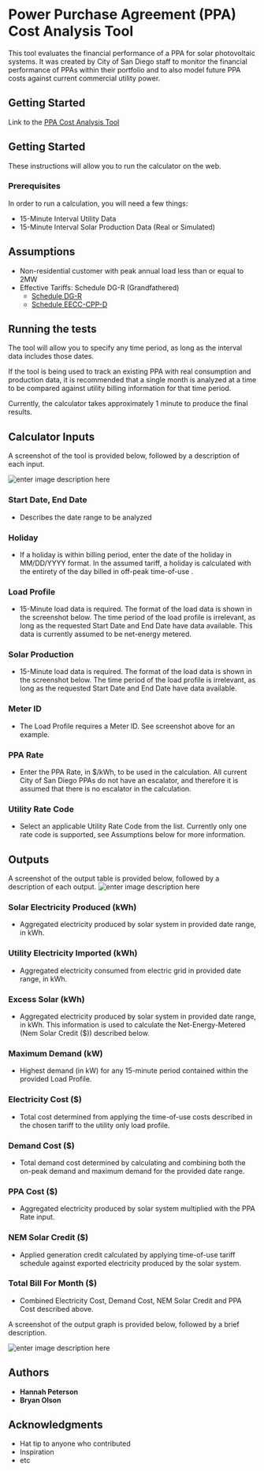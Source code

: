 # Power Purchase Agreement (PPA) Cost Analysis Tool

This tool evaluates the financial performance of a PPA for solar photovoltaic systems. It was created by City of San Diego staff to monitor the financial performance of PPAs within their portfolio and to also model future PPA costs against current commercial utility power.

## Getting Started
Link to the [PPA Cost Analysis Tool](https://bryanolson.github.io/PPACalculator/)

## Getting Started

These instructions will allow you to run the calculator on the web. 

### Prerequisites

In order to run a calculation, you will need a few things:

* 15-Minute Interval Utility Data 
* 15-Minute Interval Solar Production Data (Real or Simulated)

## Assumptions

* Non-residential customer with peak annual load less than or equal to 2MW
* Effective Tariffs: Schedule DG-R (Grandfathered) 
	* [Schedule DG-R](http://regarchive.sdge.com/tm2/pdf/ELEC_ELEC-SCHEDS_DG-R.pdf)
	* [Schedule EECC-CPP-D](http://regarchive.sdge.com/tm2/pdf/ELEC_ELEC-SCHEDS_EECC-CPP-D.pdf)

## Running the tests

The tool will allow you to specify any time period, as long as the interval data includes those dates. 

If the tool is being used to track an existing PPA with real consumption and production data, it is recommended that a single month is analyzed at a time to be compared against utility billing information for that time period.

Currently, the calculator takes approximately 1 minute to produce the final results. 


## Calculator Inputs

A screenshot of the tool is provided below, followed by a description of each input.

![enter image description here](https://github.com/bryanolson/PPACalculator/blob/master/PPA_Image.png?raw=true)


### Start Date, End Date 

* Describes the date range to be analyzed

### Holiday

* If a holiday is within billing period, enter the date of the holiday in MM/DD/YYYY format. In the assumed tariff, a holiday is calculated with the entirety of the day billed in off-peak time-of-use .

### Load Profile

* 15-Minute load data is required. The format of the load data is shown in the screenshot below. The time period of the load profile is irrelevant, as long as the requested Start Date and End Date have data available. This data is currently assumed to be net-energy metered.

### Solar Production
* 15-Minute load data is required. The format of the load data is shown in the screenshot below. The time period of the load profile is irrelevant, as long as the requested Start Date and End Date have data available.

### Meter ID
* The Load Profile requires a Meter ID. See screenshot above for an example.

### PPA Rate
* Enter the PPA Rate, in $/kWh, to be used in the calculation. All current City of San Diego PPAs do not have an escalator, and therefore it is assumed that there is no escalator in the calculation.
### Utility Rate Code
* Select an applicable Utility Rate Code from the list. Currently only one rate code is supported, see Assumptions below for more information.

	
## Outputs
A screenshot of the output table is provided below, followed by a description of each output.
![enter image description here](https://github.com/bryanolson/PPACalculator/blob/master/PPA_table.png?raw=true)
### Solar Electricity Produced (kWh)
* Aggregated electricity produced by solar system in provided date range, in kWh. 
### Utility Electricity Imported (kWh)
* Aggregated electricity consumed from electric grid in provided date range, in kWh.
### Excess Solar (kWh)
* Aggregated electricity produced by solar system in provided date range, in kWh. This information is used to calculate the Net-Energy-Metered (Nem Solar Credit ($)) described below.
### Maximum Demand (kW)
* Highest demand (in kW) for any 15-minute period contained within the provided Load Profile.
### Electricity Cost ($)
* Total cost determined from applying the time-of-use costs described in the chosen tariff to the utility only load profile. 
### Demand Cost ($)
* Total demand cost determined by calculating and combining both the on-peak demand and maximum demand for the provided date range. 
### PPA Cost ($)
* Aggregated electricity produced by solar system multiplied with the PPA Rate input.
### NEM Solar Credit ($)
* Applied generation credit calculated by applying time-of-use tariff schedule against exported electricity produced by the solar system.
### Total Bill For Month ($)
* Combined Electricity Cost, Demand Cost, NEM Solar Credit and PPA Cost described above.

A screenshot of the output graph is provided below, followed by a brief description. 

![enter image description here](https://github.com/bryanolson/PPACalculator/blob/master/PPA_graph.png?raw=true)

## Authors

* **Hannah Peterson** 
* **Bryan Olson**


## Acknowledgments

* Hat tip to anyone who contributed
* Inspiration
* etc
